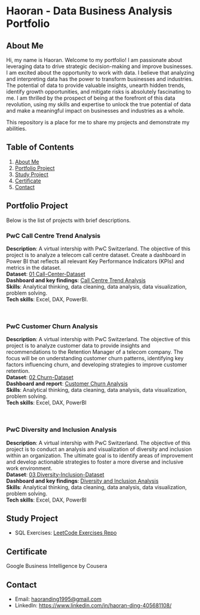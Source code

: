 # Haoran - Data Business Analysis Portfolio

## About Me <a name="About"></a>

Hi, my name is Haoran. Welcome to my portfolio! I am passionate about leveraging data to drive strategic decision-making and improve businesses. I am excited about the opportunity to work with data. I believe that analyzing and interpreting data has the power to transform businesses and industries. The potential of data to provide valuable insights, unearth hidden trends, identify growth opportunities, and mitigate risks is absolutely fascinating to me. I am thrilled by the prospect of being at the forefront of this data revolution, using my skills and expertise to unlock the true potential of data and make a meaningful impact on businesses and industries as a whole.

This repository is a place for me to share my projects and demonstrate my abilities.

## Table of Contents
1. [About Me](https://github.com/dhrrrrrr/Data_Business_Analysis_Portfolio/blob/main/README.md#about-me-)
2. [Portfolio Project](https://github.com/dhrrrrrr/Data_Business_Analysis_Portfolio/blob/main/README.md#portfolio-projects-)
3. [Study Project](https://github.com/dhrrrrrr/Data_Business_Analysis_Portfolio/blob/main/README.md#study-projects-)
4. [Certificate](https://github.com/dhrrrrrr/Data_Business_Analysis_Portfolio/blob/main/README.md#certificates-)
5. [Contact](https://github.com/dhrrrrrr/Data_Business_Analysis_Portfolio/blob/main/README.md#Contacts-)


## Portfolio Project <a name="Projects"></a>
Below is the list of projects with brief descriptions.

### PwC Call Centre Trend Analysis
**Description**: A virtual intership with PwC Switzerland. The objective of this project is to analyze a telecom call centre dataset. Create a dashboard in Power BI that reflects all relevant Key Performance Indicators (KPIs) and metrics in the dataset. <br />
**Dataset**: [01 Call-Center-Dataset](https://github.com/dhrrrrrr/Data_Business_Analysis_Portfolio/blob/main/PowerBI/PwC_Call_Centre_Analysis/01%20Call-Center-Dataset.xlsx) <br />
**Dashboard and key findings**: [Call Centre Trend Analysis](PowerBI/PwC_Call_Centre_Analysis/Call-centre-analysis.pdf) 
<br />
**Skills**: Analytical thinking, data cleaning, data analysis, data visualization, problem solving.
<br />
**Tech skills**: Excel, DAX, PowerBI.

<br />

### PwC Customer Churn Analysis
**Description**: A virtual intership with PwC Switzerland. The objective of this project is to analyze customer data to provide insights and recommendations to the Retention Manager of a telecom company. The focus will be on understanding customer churn patterns, identifying key factors influencing churn, and developing strategies to improve customer retention.  <br />
**Dataset**: [02 Churn-Dataset](https://github.com/dhrrrrrr/Data_Business_Analysis_Portfolio/tree/main/PowerBI/PwC_Customer_Churn_Analysis) <br />
**Dashboard and report**: [Customer Churn Analysis](https://github.com/dhrrrrrr/Data_Business_Analysis_Portfolio/blob/main/PowerBI/PwC_Customer_Churn_Analysis/Customer%20Retention%20Key%20Findings.pdf) 
<br />
**Skills**: Analytical thinking, data cleaning, data analysis, data visualization, problem solving.
<br />
**Tech skills**: Excel, DAX, PowerBI

<br />

### PwC Diversity and Inclusion Analysis
**Description**: A virtual intership with PwC Switzerland. The objective of this project is to conduct an analysis and visualization of diversity and inclusion within an organization. The ultimate goal is to identify areas of improvement and develop actionable strategies to foster a more diverse and inclusive work environment.  <br />
**Dataset**: [03 Diversity-Inclusion-Dataset](https://github.com/dhrrrrrr/Data_Business_Analysis_Portfolio/tree/main/PowerBI/PwC_Diversity_Inclusion_Analysis) <br />
**Dashboard and key findings**: [Diversity and Inclusion Analysis](https://github.com/dhrrrrrr/Data_Business_Analysis_Portfolio/blob/main/PowerBI/PwC_Diversity_Inclusion_Analysis/Diversity%20and%20Inclusion%20Key%20Findings.pdf) 
<br />
**Skills**: Analytical thinking, data cleaning, data analysis, data visualization, problem solving.
<br />
**Tech skills**: Excel, DAX, PowerBI

## Study Project <a name="study"></a>
* SQL Exercises: [LeetCode Exercises Repo](https://github.com/dhrrrrrr/Leetcode_SQL_challenge)

## Certificate <a name="Certificates"></a>
Google Business Intelligence by Cousera

## Contact <a name="Contacts"></a>
* Email: haoranding1995@gmail.com
* LinkedIn: https://www.linkedin.com/in/haoran-ding-405681108/

